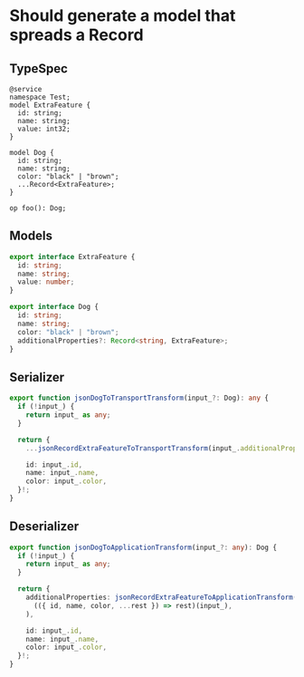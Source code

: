 # Should generate a model that spreads a Record

## TypeSpec

```tsp
@service
namespace Test;
model ExtraFeature {
  id: string;
  name: string;
  value: int32;
}

model Dog {
  id: string;
  name: string;
  color: "black" | "brown";
  ...Record<ExtraFeature>;
}

op foo(): Dog;
```

## Models

```ts src/models/models.ts interface ExtraFeature
export interface ExtraFeature {
  id: string;
  name: string;
  value: number;
}
```

```ts src/models/models.ts interface Dog
export interface Dog {
  id: string;
  name: string;
  color: "black" | "brown";
  additionalProperties?: Record<string, ExtraFeature>;
}
```

## Serializer

```ts src/models/serializers.ts function jsonDogToTransportTransform
export function jsonDogToTransportTransform(input_?: Dog): any {
  if (!input_) {
    return input_ as any;
  }

  return {
    ...jsonRecordExtraFeatureToTransportTransform(input_.additionalProperties),

    id: input_.id,
    name: input_.name,
    color: input_.color,
  }!;
}
```

## Deserializer

```ts src/models/serializers.ts function jsonDogToApplicationTransform
export function jsonDogToApplicationTransform(input_?: any): Dog {
  if (!input_) {
    return input_ as any;
  }

  return {
    additionalProperties: jsonRecordExtraFeatureToApplicationTransform(
      (({ id, name, color, ...rest }) => rest)(input_),
    ),

    id: input_.id,
    name: input_.name,
    color: input_.color,
  }!;
}
```
